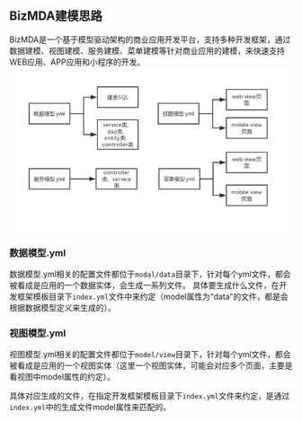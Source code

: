 ## BizMDA建模思路

BizMDA是一个基于模型驱动架构的商业应用开发平台，支持多种开发框架，通过数据建模、视图建模、服务建模、菜单建模等针对商业应用的建模，来快速支持WEB应用、APP应用和小程序的开发。
![image](pic/readme31.jpg)

### 数据模型.yml
数据模型.yml相关的配置文件都位于`modal/data`目录下，针对每个yml文件，都会被看成是应用的一个数据实体，会生成一系列文件。
具体要生成什么文件，在开发框架模板目录下`index.yml`文件中来约定（model属性为“data”的文件，都是会根据数据模型定义来生成的）。

### 视图模型.yml
视图模型.yml相关的配置文件都位于`model/view`目录下，针对每个yml文件，都会被看成是应用的一个视图实体（这里一个视图实体，可能会对应多个页面，主要是看视图中model属性的约定）。

具体对应生成的文件，在指定开发框架模板目录下`index.yml`文件来约定，是通过`index.yml`中的生成文件model属性来匹配的。
